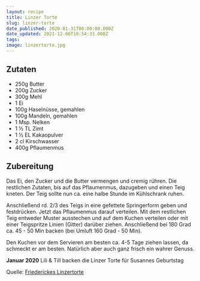 ```yaml
---
layout: recipe
title: Linzer Torte
slug: linzer-torte
date_published: 2020-01-31T00:00:00.000Z
date_updated: 2021-12-06T10:54:33.000Z
tags: 
image: linzertorte.jpg
---
```


## Zutaten

- 250g Butter
- 200g Zucker
- 300g Mehl
- 1 Ei
- 100g Haselnüsse, gemahlen
- 100g Mandeln, gemahlen
- 1 Msp. Nelken
- 1 ½ TL Zimt
- 1 ½ EL Kakaopulver
- 2 cl Kirschwasser
- 400g Pflaumenmus

## Zubereitung

Das Ei, den Zucker und die Butter vermengen und cremig rühren. Die restlichen Zutaten, bis auf das Pflaumenmus, dazugeben und einen Teig kneten. Der Teig sollte nun ca. eine halbe Stunde im Kühlschrank ruhen.

Anschließend rd. 2/3 des Teigs in eine gefettete Springerform geben und festdrücken. Jetzt das Pflaumenmus darauf verteilen. Mit dem restlichen Teig entweder Muster ausstechen und auf dem Kuchen verteilen oder mit einer Teigspritze Linien (Gitter) darüber ziehen. Anschließend bei 180 Grad ca. 45 - 50 Min backen (bei Umluft 160 Grad - 50 Min).

Den Kuchen vor dem Servieren am besten ca. 4-5 Tage ziehen lassen, da schmeckt er am besten. Natürlich aber auch ganz frisch ein wahrer Genuss.

**Januar 2020** Lili & Till backen die Linzer Torte für Susannes Geburtstag

Quelle: [Friederickes Linzertorte](https://www.chefkoch.de/rezepte/2146101344853967/Friederickes-Linzertorte.html?portionen=1)
